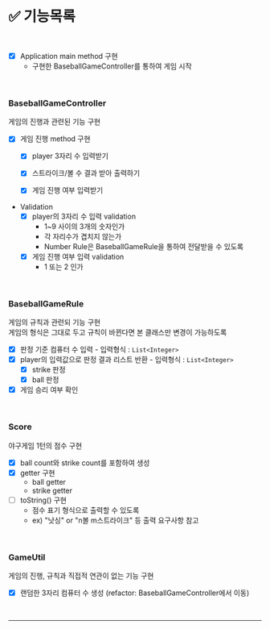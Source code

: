 # ✅ 기능목록

<br/>

- [x] Application main method 구현
    - 구현한 BaseballGameController를 통하여 게임 시작

<br/>

### BaseballGameController
게임의 진행과 관련된 기능 구현

- [x] 게임 진행 method 구현
    - [x] player 3자리 수 입력받기
    - [x] 스트라이크/볼 수 결과 받아 출력하기
    - [x] 게임 진행 여부 입력받기



- Validation
    - [x] player의 3자리 수 입력 validation
        - 1~9 사이의 3개의 숫자인가
        - 각 자리수가 겹치지 않는가
        - Number Rule은 BaseballGameRule을 통하여 전달받을 수 있도록
    - [x] 게임 진행 여부 입력 validation
        - 1 또는 2 인가

<br/>

### BaseballGameRule
게임의 규칙과 관련되 기능 구현  
게임의 형식은 그대로 두고 규칙이 바뀐다면 본 클래스만 변경이 가능하도록



- [x] 판정 기준 컴퓨터 수 입력 - 입력형식 : `List<Integer>`
- [x] player의 입력값으로 판정 결과 리스트 반환 - 입력형식 : `List<Integer>`
    - [x] strike 판정
    - [x] ball 판정
- [x] 게임 승리 여부 확인

<br/>

### Score
야구게임 1턴의 점수 구현  

- [x] ball count와 strike count를 포함하여 생성
- [x] getter 구현
  - ball getter
  - strike getter
- [ ] toString() 구현
  - 점수 표기 형식으로 출력할 수 있도록
  - ex) "낫싱" or "n볼 m스트라이크" 등 출력 요구사항 참고

<br/>

### GameUtil
게임의 진행, 규칙과 직접적 연관이 없는 기능 구현

- [x] 랜덤한 3자리 컴퓨터 수 생성 (refactor: BaseballGameController에서 이동)

<br/>

---
